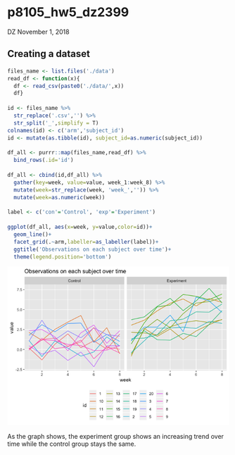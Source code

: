 p8105\_hw5\_dz2399
================
DZ
November 1, 2018

Creating a dataset
------------------

``` r
files_name <- list.files('./data')
read_df <- function(x){
  df <- read_csv(paste0('./data/',x))
  df}

id <- files_name %>% 
  str_replace('.csv','') %>%
  str_split('_',simplify = T)                                                         
colnames(id) <- c('arm','subject_id')
id <- mutate(as.tibble(id), subject_id=as.numeric(subject_id))
  
df_all <- purrr::map(files_name,read_df) %>% 
  bind_rows(.id='id') 

df_all <- cbind(id,df_all) %>% 
  gather(key=week, value=value, week_1:week_8) %>% 
  mutate(week=str_replace(week, 'week_','')) %>% 
  mutate(week=as.numeric(week))

label <- c('con'='Control', 'exp'='Experiment')

ggplot(df_all, aes(x=week, y=value,color=id))+
  geom_line()+
  facet_grid(.~arm,labeller=as_labeller(label))+
  ggtitle('Observations on each subject over time')+
  theme(legend.position='bottom')
```

![](p8105_hw5_dz2399_files/figure-markdown_github/unnamed-chunk-1-1.png)

As the graph shows, the experiment group shows an increasing trend over time while the control group stays the same.
